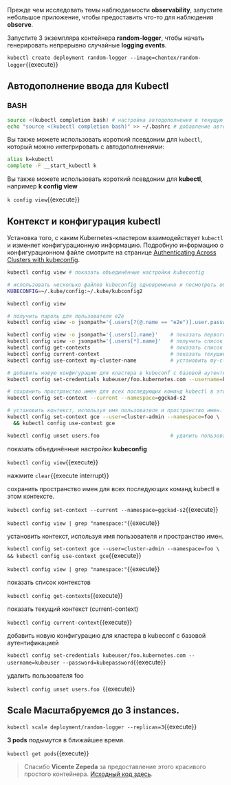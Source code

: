 
Прежде чем исследовать темы наблюдаемости **observability**, запустите небольшое приложение, чтобы предоставить что-то для наблюдения **observe**.

Запустите 3 экземпляра контейнера **random-logger**, чтобы начать генерировать непрерывно случайные **logging events**.

`kubectl create deployment random-logger --image=chentex/random-logger`{{execute}}

## Автодополнение ввода для Kubectl

### BASH

```bash
source <(kubectl completion bash) # настройка автодополнения в текущую сессию bash, предварительно должен быть установлен пакет bash-completion .
echo "source <(kubectl completion bash)" >> ~/.bashrc # добавление автодополнения autocomplete постоянно в командную оболочку bash.
```

Вы также можете использовать короткий псевдоним для `kubectl`, который можно интегрировать с автодополнениями:

```bash
alias k=kubectl
complete -F __start_kubectl k
```

Вы также можете использовать короткий псевдоним для **kubectl**, например **k config view**

`k config view`{{execute}}

## Контекст и конфигурация kubectl

Установка того, с каким Kubernetes-кластером взаимодействует `kubectl` и изменяет конфигурационную информацию. Подробную информацию о конфигурационном файле смотрите на странице [Authenticating Across Clusters with kubeconfig](/docs/tasks/access-application-cluster/configure-access-multiple-clusters/).


```bash
kubectl config view # показать объединённые настройки kubeconfig

# использовать несколько файлов kubeconfig одновременно и посмотреть объединённую конфигурацию из этих файлов
KUBECONFIG=~/.kube/config:~/.kube/kubconfig2

kubectl config view

# получить пароль для пользователя e2e
kubectl config view -o jsonpath='{.users[?(@.name == "e2e")].user.password}'

kubectl config view -o jsonpath='{.users[].name}'    # показать первого пользователя
kubectl config view -o jsonpath='{.users[*].name}'   # получить список пользователей
kubectl config get-contexts                          # показать список контекстов
kubectl config current-context                       # показать текущий контекст (current-context)
kubectl config use-context my-cluster-name           # установить my-cluster-name как контекст по умолчанию

# добавить новую конфигурацию для кластера в kubeconf с базовой аутентификацией
kubectl config set-credentials kubeuser/foo.kubernetes.com --username=kubeuser --password=kubepassword

# сохранить пространство имен для всех последующих команд kubectl в этом контексте.
kubectl config set-context --current --namespace=ggckad-s2

# установить контекст, используя имя пользователя и пространство имен.
kubectl config set-context gce --user=cluster-admin --namespace=foo \
  && kubectl config use-context gce

kubectl config unset users.foo                       # удалить пользователя foo
```

показать объединённые настройки **kubeconfig**

`kubectl config view`{{execute}}

нажмите ```clear```{{execute interrupt}} 

сохранить пространство имен для всех последующих команд kubectl в этом контексте.

`kubectl config set-context --current --namespace=ggckad-s2`{{execute}}

`kubectl config view | grep "namespace:"`{{execute}}

установить контекст, используя имя пользователя и пространство имен.

`kubectl config set-context gce --user=cluster-admin --namespace=foo \
  && kubectl config use-context gce`{{execute}}

`kubectl config view | grep "namespace:"`{{execute}}

показать список контекстов

`kubectl config get-contexts`{{execute}}

показать текущий контекст (current-context)

`kubectl config current-context`{{execute}}

добавить новую конфигурацию для кластера в kubeconf с базовой аутентификацией

`kubectl config set-credentials kubeuser/foo.kubernetes.com --username=kubeuser --password=kubepassword`{{execute}}

удалить пользователя foo

`kubectl config unset users.foo `{{execute}}


## **Scale** Масштабруемся до 3 **instances**.

`kubectl scale deployment/random-logger --replicas=3`{{execute}}

**3 pods** подымутся в ближайшее время.

`kubectl get pods`{{execute}}

> Спасибо **Vicente Zepeda** за предоставление этого красивого простого контейнера. [Исходный код здесь](https://github.com/chentex/random-logger).
